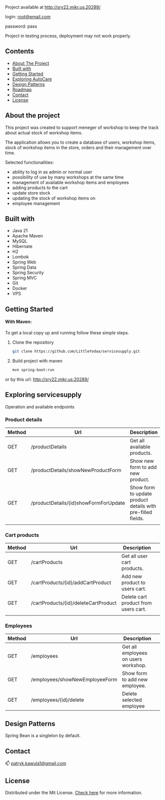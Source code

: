 Project available at http://srv22.mikr.us:20289/

login: root@email.com

password: pass

Project in testing process, deployment may not work properly.

## Contents

* [About The Project](#about-the-project)
* [Built with](#built-with)
* [Getting Started](#getting-started)
* [Exploring AutoCare](#exploring-autocare)
* [Design Patterns](#design-patterns)
* [Roadmap](#roadmap)
* [Contact](#Contact)
* [License](#license)

## About the project

This project was created to support meneger of workshop to keep the track about actual stock of workshop items.

The application allows you to create a database of users, workshop items, stock of workshop items in the store, orders and their management over time.

Selected functionalities:

* ability to log in as admin or normal user
* possibility of use by many workshops at the same time
* management of available workshop items and employees
* adding products to the cart
* update store stock
* updating the stock of workshop items on
* employee management

## Built with

* Java 21
* Apache Maven
* MySQL
* Hibernate
* H2
* Lombok
* Spring Web
* Spring Data
* Spring Security
* Spring MVC
* Git
* Docker
* VPS

## Getting Started

#### With Maven:

To get a local copy up and running follow these simple steps.

1. Clone the repository
   ```sh
   git clone https://github.com/LittleYodaa/servicesupply.git
   ```
2. Build project with maven
   ```sh
   mvn spring-boot:run
   ```
or by this url: http://srv22.mikr.us:20289/

## Exploring servicesupply

Operation and available endpoints

### Product details

| Method | Url            | Description                                                                                        |                                                                                                                                                                                         |
|--------|----------------|----------------------------------------------------------------------------------------------------|-----------------------------------------------------------------------------------------------------------------------------------------------------------------------------------------------------------------------|
| GET    | /productDetails | Get all available products.                                                                                 |                                                                                                                                                                                                                       |
| GET   | /productDetails/showNewProductForm    | Show new form to add new product.                                                                                  |  |
| GET    | /productDetails/{id}showFormForUpdate | Show form to update product details with pre-filled fields. |                |
                                    |                                                                                                                                                                                                                       |

### Cart products

| Method | Url                                                  | Description                                                                                                              |                                                                                                                                                                                                                    |
|--------|------------------------------------------------------|--------------------------------------------------------------------------------------------------------------------------|--------------------------------------------------------------------------------------------------------------------------------------------------------------------------------------------------------------------------------------------------|
| GET    | /cartProducts                            | Get all user cart products.                                |                                                                                                                                                                                                                                                  |
| GET    | /cartProducts/{id}/addCartProduct                        | Add new product to users cart.                                                                                            |                                                                                                            |
| GET   | /cartProducts/{id}/deleteCartProduct                                 | Delete cart product from users cart.                                                       |  |
                                          |                                                                                                                                                                                                                            |    


### Employees

| Method | Url            | Description                                                                                        |                                                                                                                                                                                         |
|--------|----------------|----------------------------------------------------------------------------------------------------|-----------------------------------------------------------------------------------------------------------------------------------------------------------------------------------------------------------------------|
| GET    | /employees | Get all employees on users workshop.                                                                                 |                                                                                                                                                                                                                       |
| GET   | /employees/showNewEmployeeForm      | Show form to add new employee.                                                                                  |  |
| GET    | /employees/{id}/delete | Delete selected employee |                |

## Design Patterns

Spring Bean is a singleton by default.

## Contact

📫 patryk.kawula1@gmail.com

## License

Distributed under the Mit License. [Check here][license-url] for more information.

[license-url]: https://github.com/LittleYodaa/AutoCare/blob/master/LICENSE

